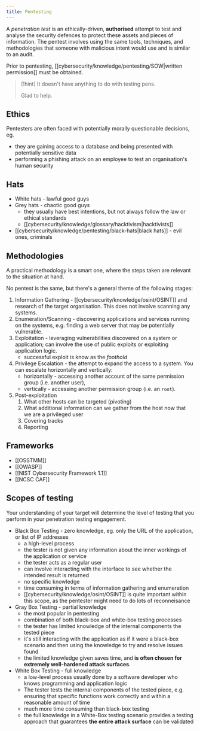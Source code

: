 ```yaml
---
title: Pentesting
---
```


A _penetration test_ is an ethically-driven, **authorised** attempt to test and analyse the security defences to protect these assets and pieces of information. The pentest involves using the same tools, techniques, and methodologies that someone with malicious intent would use and is similar to an audit.

Prior to pentesting, [[cybersecurity/knowledge/pentesting/SOW|written permission]] must be obtained.

> [!hint] It doesn't have anything to do with testing pens.
>
> Glad to help.

## Ethics

Pentesters are often faced with potentially morally questionable decisions, eg.

- they are gaining access to a database and being presented with potentially sensitive data
- performing a phishing attack on an employee to test an organisation's human security

## Hats

- White hats - lawful good guys
- Grey hats - chaotic good guys
  - they usually have best intentions, but not always follow the law or ethical standards
  - [[cybersecurity/knowledge/glossary/hacktivism|hacktivists]]
- [[cybersecurity/knowledge/pentesting/black-hats|black hats]] - evil ones, criminals

## Methodologies

A practical methodology is a smart one, where the steps taken are relevant to the situation at hand.

No pentest is the same, but there's a general theme of the following stages:

1. Information Gathering - [[cybersecurity/knowledge/osint/OSINT]] and research of the target organisation. This does not involve scanning any systems.
2. Enumeration/Scanning - discovering applications and services running on the systems, e.g. finding a web server that may be potentially vulnerable.
3. Exploitation - leveraging vulnerabilities discovered on a system or application; can involve the use of public exploits or exploiting application logic.
   - successful exploit is know as the _foothold_
4. Privilege Escalation - the attempt to expand the access to a system. You can escalate horizontally and vertically:
   - horizontally - accessing another account of the same permission group (i.e. another user),
   - vertically - accessing another permission group (i.e. an `root`).
5. Post-exploitation
   1. What other hosts can be targeted (pivoting)
   2. What additional information can we gather from the host now that we are a privileged user
   3. Covering tracks
   4. Reporting

## Frameworks

- [[OSSTMM]]
- [[OWASP]]
- [[NIST Cybersecurity Framework 1.1]]
- [[NCSC CAF]]

## Scopes of testing

Your understanding of your target will determine the level of testing that you perform in your penetration testing engagement.

- Black Box Testing - zero knowledge, eg. only the URL of the application, or list of IP addresses
  - a high-level process
  - the tester is not given any information about the inner workings of the application or service
  - the tester acts as a regular user
  - can involve interacting with the interface to see whether the intended result is returned
  - no specific knowledge
  - time consuming in terms of information gathering and enumeration
  - [[cybersecurity/knowledge/osint/OSINT]] is quite important within this scope, as the pentester might need to do lots of reconneisance
- Gray Box Testing - partial knowledge
  - the most popular in pentesting
  - combination of both black-box and white-box testing processes
  - the tester has limited knowledge of the internal components the tested piece
  - it's still interacting with the application as if it were a black-box scenario and then using the knowledge to try and resolve issues found
  - the limited knowledge given saves time, and **is often chosen for extremely well-hardened attack surfaces**.
- White Box Testing - full knowledge
  - a low-level process usually done by a software developer who knows programming and application logic
  - The tester tests the internal components of the tested piece, e.g. ensuring that specific functions work correctly and within a reasonable amount of time
  - much more time consuming than black-box testing
  - the full knowledge in a White-Box testing scenario provides a testing approach that guarantees **the entire attack surface** can be validated

